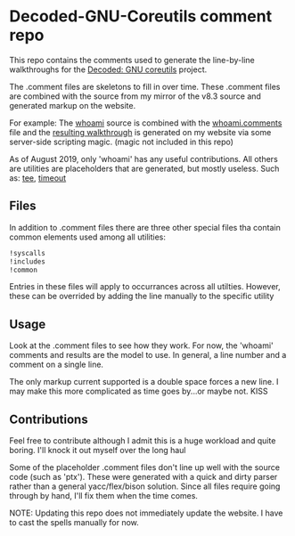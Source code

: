 # Decoded-GNU-Coreutils comment repo

This repo contains the comments used to generate the line-by-line walkthroughs for the [Decoded: GNU coreutils](http://www.maizure.org/projects/decoded-gnu-coreutils) project.

The .comment files are skeletons to fill in over time. These .comment files are combined with the source from my mirror of the v8.3 source and generated markup on the website.

For example: The [whoami](https://github.com/MaiZure/coreutils-8.3/blob/master/src/whoami.c) source is combined with the [whoami.comments](https://github.com/MaiZure/decoded-coreutils/blob/master/comments/whoami.comment) file and the [resulting walkthrough](http://www.maizure.org/projects/decoded-gnu-coreutils/whoami_walkthrough.html) is generated on my website via some server-side scripting magic. (magic not included in this repo) 

As of August 2019, only 'whoami' has any useful contributions. All others are utilities are placeholders that are generated, but mostly useless. Such as: 
[tee](http://www.maizure.org/projects/decoded-gnu-coreutils/tee_walkthrough.html),
[timeout](http://www.maizure.org/projects/decoded-gnu-coreutils/timeout_walkthrough.html)

## Files
In addition to .comment files there are three other special files tha contain common elements used among all utilities:
```bash
!syscalls
!includes
!common
```
Entries in these files will apply to occurrances across all utilties. However, these can be overrided by adding the line manually to the specific utility

## Usage
Look at the .comment files to see how they work. For now, the 'whoami' comments and results are the model to use. In general, a line number and a comment on a single line.

The only markup current supported is a double space forces a new line. I may make this more complicated as time goes by...or maybe not. KISS

## Contributions
Feel free to contribute although I admit this is a huge workload and quite boring. I'll knock it out myself over the long haul

Some of the placeholder .comment files don't line up well with the source code (such as 'ptx'). These were generated with a quick and dirty parser rather than a general yacc/flex/bison solution. Since all files require going through by hand, I'll fix them when the time comes.

NOTE: Updating this repo does not immediately update the website. I have to cast the spells manually for now.
